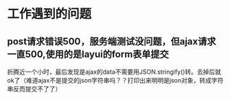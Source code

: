 # 工作遇到的问题

## post请求错误500，服务端测试没问题，但ajax请求一直500,使用的是layui的form表单提交
折腾近一个小时，最后发现是ajax的data不需要用JSON.stringify()转。去掉后就ok了（难道ajax不是提交的json字符串吗？？打印出来明明是json对象，转成字符串反而提交不了了）
